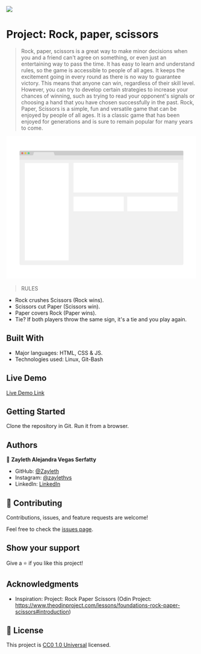 ![](https://img.shields.io/badge/Uneweb-blue)

# Project: Rock, paper, scissors

> Rock, paper, scissors is a great way to make minor decisions when you and a friend can't agree on something, or even just an entertaining way to pass the time. It has easy to learn and understand rules, so the game is accessible to people of all ages. It keeps the excitement going in every round as there is no way to guarantee victory. This means that anyone can win, regardless of their skill level. However, you can try to develop certain strategies to increase your chances of winning, such as trying to read your opponent's signals or choosing a hand that you have chosen successfully in the past. Rock, Paper, Scissors is a simple, fun and versatile game that can be enjoyed by people of all ages. It is a classic game that has been enjoyed for generations and is sure to remain popular for many years to come.

![screenshot](./app_screenshot.png)

> RULES 
- Rock crushes Scissors (Rock wins).
- Scissors cut Paper (Scissors win).
- Paper covers Rock (Paper wins).
- Tie? If both players throw the same sign, it's a tie and you play again.

## Built With

- Major languages: HTML, CSS & JS.
- Technologies used: Linux, Git-Bash

## Live Demo

[Live Demo Link](https://zayleth.github.io/rock_paper_scissors/)


## Getting Started

Clone the repository in Git.
Run it from a browser.


## Authors

👤 **Zayleth Alejandra Vegas Serfatty**

- GitHub: [@Zayleth](https://github.com/Zayleth)
- Instagram: [@zaylethvs]()
- LinkedIn: [LinkedIn]()


## 🤝 Contributing

Contributions, issues, and feature requests are welcome!

Feel free to check the [issues page](https://github.com/Zayleth/rock_paper_scissors/issues).

## Show your support

Give a ⭐️ if you like this project!

## Acknowledgments

- Inspiration: Project: Rock Paper Scissors (Odin Project: https://www.theodinproject.com/lessons/foundations-rock-paper-scissors#introduction)

## 📝 License

This project is [CC0 1.0 Universal](LICENSE) licensed.